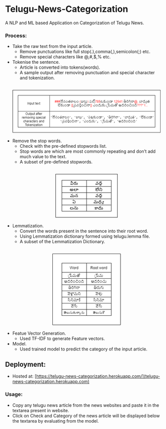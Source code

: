 # Telugu-News-Categorization
 A NLP and ML based Application on Categorization of Telugu News.

### Process:
- Take the raw text from the input article.
   * Remove punctuations like full stop(.),comma(,),semicolon(;) etc.
   * Remove special characters like @,#,$,% etc.
- Tokenise the sentence.
   * Article is converted into tokens(words).
   * A sample output after removing punctuation and special character and tokenization.
   <br>
   <p align="center">
    <img src="img/token.png"></img>
   </p>
- Remove the stop words.
   * Check with the pre-defined stopwords list.
   * Stop words are which are most commonly repeating and don’t add much value to the text.
   * A subset of pre-defined stopwords.
   <br>
   <p align="center">
    <img src="img/stop.png"></img>
   </p>
- Lemmatization.
   * Convert the words present in the sentence into their root word.
   * Using Lemmatization dictionary formed using telugu.lemma file.
   * A subset of the Lemmatization Dictionary.
   <br>
   <p align="center">
    <img src="img/lemma.png"></img>
   </p>
- Featue Vector Generation.
   * Used TF-IDF to generate Feature vectors.
- Model.
   * Used trained model to predict the category of the input article.
 
## Deployment:
- Hosted at: [https://telugu-news-categorization.herokuapp.com/](telugu-news-categorization.herokuapp.com)
### Usage:
- Copy any telugu news article from the news websites and paste it in the textarea present in website.
- Click on Check and Category of the news article will be displayed below the textarea by evaluating from the model.

